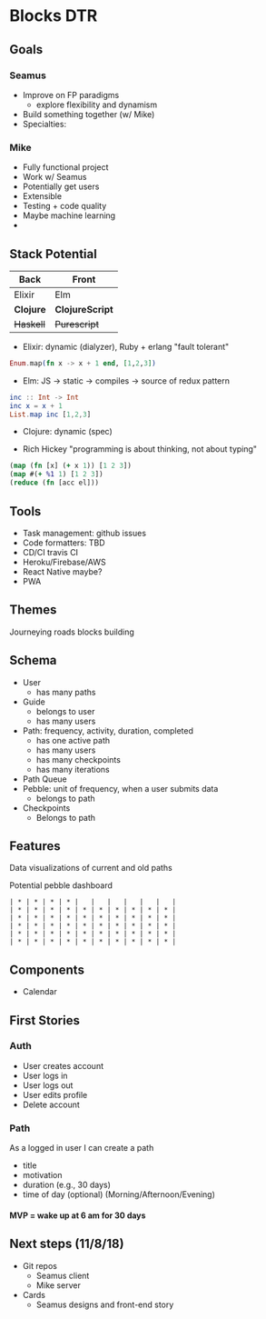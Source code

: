 # Blocks DTR

## Goals

### Seamus
  * Improve on FP paradigms
    * explore flexibility and dynamism
  * Build something together (w/ Mike)
  * Specialties: 

### Mike
  * Fully functional project
  * Work w/ Seamus
  * Potentially get users
  * Extensible
  * Testing + code quality
  * Maybe machine learning
  * 

## Stack Potential

|Back|Front|
|---|---|
|Elixir|Elm|
|**Clojure**|**ClojureScript**|
|~~Haskell~~|~~Purescript~~|

* Elixir: dynamic (dialyzer), Ruby + erlang "fault tolerant"

```elixir
Enum.map(fn x -> x + 1 end, [1,2,3])
```

* Elm: JS -> static -> compiles -> source of redux pattern

```elm
inc :: Int -> Int
inc x = x + 1
List.map inc [1,2,3]
```

* Clojure: dynamic (spec)

* Rich Hickey "programming is about thinking, not about typing"

```clj
(map (fn [x] (+ x 1)) [1 2 3])
(map #(+ %1 1) [1 2 3])
(reduce (fn [acc el]))
```

## Tools

* Task management: github issues
* Code formatters: TBD
* CD/CI travis CI
* Heroku/Firebase/AWS
* React Native maybe?
* PWA

## Themes

Journeying
roads
blocks
building

## Schema

* User
  * has many paths
* Guide
  * belongs to user
  * has many users
* Path: frequency, activity, duration, completed
  * has one active path
  * has many users
  * has many checkpoints
  * has many iterations
* Path Queue
* Pebble: unit of frequency, when a user submits data
  * belongs to path
* Checkpoints
  * Belongs to path

## Features

Data visualizations of current and old paths

Potential pebble dashboard

```
| * | * | * | * |   |   |   |   |   |   |
| * | * | * | * | * | * | * | * | * | * |
| * | * | * | * | * | * | * | * | * | * |
| * | * | * | * | * | * | * | * | * | * |
| * | * | * | * | * | * | * | * | * | * |
| * | * | * | * | * | * | * | * | * | * |
```

## Components

* Calendar

## First Stories

### Auth

* User creates account
* User logs in
* User logs out
* User edits profile
* Delete account

### Path

As a logged in user
I can create a path
  * title
  * motivation
  * duration (e.g., 30 days)
  * time of day (optional) (Morning/Afternoon/Evening)

#### MVP = wake up at 6 am for 30 days

## Next steps (11/8/18)

* Git repos
  * Seamus client
  * Mike server
* Cards
  * Seamus designs and front-end story
